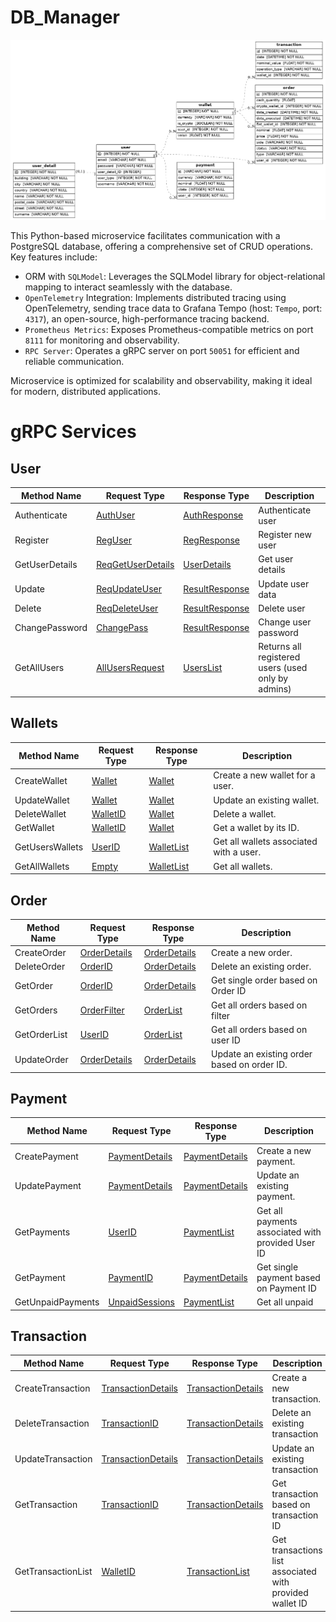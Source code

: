 # DB_Manager

![image](https://raw.githubusercontent.com/THD-C/DB_Manager/main/ERD.png)

This Python-based microservice facilitates communication with a PostgreSQL database, offering a comprehensive set of CRUD operations. Key features include:

- ORM with `SQLModel`: Leverages the SQLModel library for object-relational mapping to interact seamlessly with the database.
- `OpenTelemetry` Integration: Implements distributed tracing using OpenTelemetry, sending trace data to Grafana Tempo (host: `Tempo`,  port: `4317`), an open-source, high-performance tracing backend.
- `Prometheus Metrics`: Exposes Prometheus-compatible metrics on port `8111` for monitoring and observability.
- `RPC Server`: Operates a gRPC server on port `50051` for efficient and reliable communication.

Microservice is optimized for scalability and observability, making it ideal for modern, distributed applications.

# gRPC Services

## User

| Method Name    | Request Type                                         | Response Type                                  | Description                                        |
| -------------- | ---------------------------------------------------- | ---------------------------------------------- | -------------------------------------------------- |
| Authenticate   | [AuthUser](/Docs/user.md#authuser)                   | [AuthResponse](/Docs/user.md#authresponse)     | Authenticate user                                  |
| Register       | [RegUser](/Docs/user.md#reguser)                     | [RegResponse](/Docs/user.md#regresponse)       | Register new user                                  |
| GetUserDetails | [ReqGetUserDetails](/Docs/user.md#reqgetuserdetails) | [UserDetails](/Docs/user.mduserdetails)        | Get user details                                   |
| Update         | [ReqUpdateUser](/Docs/user.md#requpdateuser)         | [ResultResponse](/Docs/user.md#resultresponse) | Update user data                                   |
| Delete         | [ReqDeleteUser](/Docs/user.md#reqdeleteuser)         | [ResultResponse](/Docs/user.md#resultresponse) | Delete user                                        |
| ChangePassword | [ChangePass](/Docs/user.md#changepass)               | [ResultResponse](/Docs/user.md#resultresponse) | Change user password                               |
| GetAllUsers    | [AllUsersRequest](/Docs/user.md#allusersrequest)     | [UsersList](/Docs/user.md#userslist)           | Returns all registered users (used only by admins) |

## Wallets

| Method Name     | Request Type                         | Response Type                            | Description                             |
| --------------- | ------------------------------------ | ---------------------------------------- | --------------------------------------- |
| CreateWallet    | [Wallet](/Docs/wallet.md#wallet)     | [Wallet](/Docs/wallet.md#wallet)         | Create a new wallet for a user.         |
| UpdateWallet    | [Wallet](/Docs/wallet.md#wallet)     | [Wallet](/Docs/wallet.md#wallet)         | Update an existing wallet.              |
| DeleteWallet    | [WalletID](/Docs/wallet.md#walletid) | [Wallet](/Docs/wallet.md#wallet)         | Delete a wallet.                        |
| GetWallet       | [WalletID](/Docs/wallet.md#walletid) | [Wallet](/Docs/wallet.md#wallet)         | Get a wallet by its ID.                 |
| GetUsersWallets | [UserID](/Docs/wallet.md#userid)     | [WalletList](/Docs/wallet.md#walletlist) | Get all wallets associated with a user. |
| GetAllWallets   | [Empty](/Docs/wallet.md#empty)       | [WalletList](/Docs/wallet.md#walletlist) | Get all wallets.                        |

## Order

| Method Name  | Request Type                                | Response Type                               | Description                                 |
| ------------ | ------------------------------------------- | ------------------------------------------- | ------------------------------------------- |
| CreateOrder  | [OrderDetails](/Docs/order.md#orderdetails) | [OrderDetails](/Docs/order.md#orderdetails) | Create a new order.                         |
| DeleteOrder  | [OrderID](/Docs/order.md#orderid)           | [OrderDetails](/Docs/order.md#orderdetails) | Delete an existing order.                   |
| GetOrder     | [OrderID](/Docs/order.md#orderid)           | [OrderDetails](/Docs/order.md#orderdetails) | Get single order based on Order ID          |
| GetOrders    | [OrderFilter](/Docs/order.md#orderfilter)   | [OrderList](/Docs/order.md#orderlist)       | Get all orders based on filter              |
| GetOrderList | [UserID](/Docs/order.md#userid)             | [OrderList](/Docs/order.md#orderlist)       | Get all orders based on user ID             |
| UpdateOrder  | [OrderDetails](/Docs/order.md#orderdetails) | [OrderDetails](/Docs/order.md#orderdetails) | Update an existing order based on order ID. |

## Payment

| Method Name       | Request Type                                      | Response Type                                     | Description                                       |
| ----------------- | ------------------------------------------------- | ------------------------------------------------- | ------------------------------------------------- |
| CreatePayment     | [PaymentDetails](/Docs/payment.md#paymentdetails) | [PaymentDetails](/Docs/payment.md#paymentdetails) | Create a new payment.                             |
| UpdatePayment     | [PaymentDetails](/Docs/payment.md#paymentdetails) | [PaymentDetails](/Docs/payment.md#paymentdetails) | Update an existing payment.                       |
| GetPayments       | [UserID](/Docs/payment.md#userid)                 | [PaymentList](/Docs/payment.md#paymentlist)       | Get all payments associated with provided User ID |
| GetPayment        | [PaymentID](/Docs/payment.md#paymentid)           | [PaymentDetails](/Docs/payment.md#paymentdetails) | Get single payment based on Payment ID            |
| GetUnpaidPayments | [UnpaidSessions](/Docs/payment.md#unpaidsessions) | [PaymentList](/Docs/payment.md#paymentlist)       | Get all unpaid                                    |

## Transaction

| Method Name        | Request Type                                                  | Response Type                                                 | Description                                              |
| ------------------ | ------------------------------------------------------------- | ------------------------------------------------------------- | -------------------------------------------------------- |
| CreateTransaction  | [TransactionDetails](/Docs/transaction.md#transactiondetails) | [TransactionDetails](/Docs/transaction.md#transactiondetails) | Create a new transaction.                                |
| DeleteTransaction  | [TransactionID](/Docs/transaction.md#Transactionid)           | [TransactionDetails](/Docs/transaction.md#transactiondetails) | Delete an existing transaction                           |
| UpdateTransaction  | [TransactionDetails](/Docs/transaction.md#transactiondetails) | [TransactionDetails](/Docs/transaction.md#transactiondetails) | Update an existing transaction                           |
| GetTransaction     | [TransactionID](/Docs/transaction.md#Transactionid)           | [TransactionDetails](/Docs/transaction.md#transactiondetails) | Get transaction based on transaction ID                  |
| GetTransactionList | [WalletID](/Docs/transaction.md#walletid)                     | [TransactionList](/Docs/transaction.md#transactionlist)       | Get transactions list associated with provided wallet ID |
